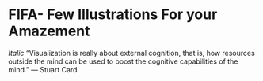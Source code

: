 # FIFA- Few Illustrations For your Amazement

*Italic* “Visualization is really about external cognition, that is, how resources outside the mind can be used to boost the cognitive capabilities of the mind.” 
— Stuart Card
